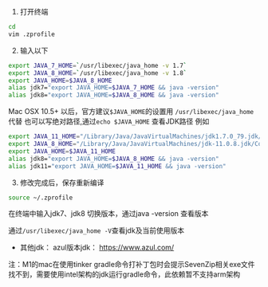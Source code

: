 1. 打开终端

```zsh
cd
vim .zprofile
```

2. 输入以下

```zsh
export JAVA_7_HOME=`/usr/libexec/java_home -v 1.7`
export JAVA_8_HOME=`/usr/libexec/java_home -v 1.8`
export JAVA_HOME=$JAVA_8_HOME
alias jdk7="export JAVA_HOME=$JAVA_7_HOME && java -version"
alias jdk8="export JAVA_HOME=$JAVA_8_HOME && java -version"
```

Mac OSX 10.5+ 以后，官方建议`$JAVA_HOME`的设置用 `/usr/libexec/java_home` 代替
也可以写绝对路径,通过`echo $JAVA_HOME` 查看JDK路径
例如

```zsh
export JAVA_11_HOME="/Library/Java/JavaVirtualMachines/jdk1.7.0_79.jdk/Contents/Home"
export JAVA_8_HOME="/Library/Java/JavaVirtualMachines/jdk-11.0.8.jdk/Contents/Home"
export JAVA_HOME=$JAVA_11_HOME
alias jdk8="export JAVA_HOME=$JAVA_8_HOME && java -version"
alias jdk11="export JAVA_HOME=$JAVA_11_HOME && java -version"
```

3. 修改完成后，保存重新编译

```bash
source ~/.zprofile
```

在终端中输入jdk7、jdk8 切换版本，通过java -version 查看版本

通过`/usr/libexec/java_home -V`查看jdk及当前使用版本

- 其他jdk：
azul版本jdk：
https://www.azul.com/

注：M1的mac在使用tinker gradle命令打补丁包时会提示SevenZip相关exe文件找不到，需要使用intel架构的jdk运行gradle命令，此依赖暂不支持arm架构